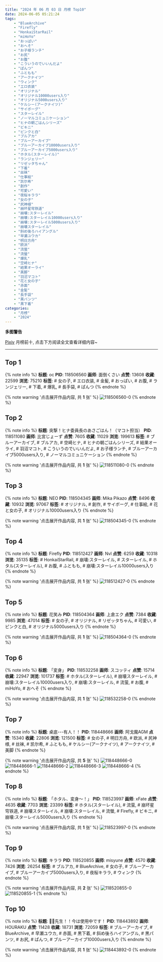 ```yaml
---
title: "2024 年 06 月 03 日 月榜 Top10"
date: 2024-06-05 05:21:24
tags:
    - "BlueArchive"
    - "Firefly"
    - "HonkaiStarRail"
    - "miHoYo"
    - "おっぱい"
    - "おへそ"
    - "お子様ランチ"
    - "お尻"
    - "お腹"
    - "こういうのでいいんだよ"
    - "ぱんつ"
    - "ふともも"
    - "アークナイツ"
    - "ウィンク"
    - "エロ衣装"
    - "オリジナル"
    - "オリジナル10000users入り"
    - "オリジナル5000users入り"
    - "ケルシー(アークナイツ)"
    - "サイボーグ"
    - "スターレイル"
    - "ノーマルコミュニケーション"
    - "ヒナの朝ごはんシリーズ"
    - "ビキニ"
    - "ピンクと白"
    - "ブルアカ"
    - "ブルーアーカイブ"
    - "ブルーアーカイブ10000users入り"
    - "ブルーアーカイブ5000users入り"
    - "ホタル(スターレイル)"
    - "ランジェリー"
    - "リゼッタちゃん"
    - "下着"
    - "丝袜"
    - "仕事絵"
    - "凯尔希"
    - "創作"
    - "可愛い"
    - "夜桜キララ"
    - "女の子"
    - "尻神様"
    - "崩坏星穹铁道"
    - "崩壊:スターレイル"
    - "崩壊:スターレイル10000users入り"
    - "崩壊:スターレイル5000users入り"
    - "崩壊スターレイル"
    - "斜め後ろハイアングル"
    - "早瀬ユウカ"
    - "明日方舟"
    - "欧派"
    - "流萤"
    - "流螢"
    - "爆乳"
    - "空崎ヒナ"
    - "結果オーライ"
    - "美脚"
    - "羽沼マコト"
    - "花と女の子"
    - "赤面"
    - "金髪"
    - "長手袋"
    - "黒パンツ"
    - "黒下着"
categories:
    - "月榜"
    - "2024"
---
```


<i class="fa fa-triangle-exclamation"></i>**多图警告**<i class="fa fa-triangle-exclamation"></i>

[Pixiv](https://www.pixiv.net/) 月榜前十, 点击下方阅读全文查看详细内容~

<!-- more -->

---

## Top 1

{% note info %}
**标题**: oc
**PID**: 118506560 **画师**: 面倒くさい
**点赞**: 13608 **收藏**: 22599 **浏览**: 75210
**标签**: # 女の子, # エロ衣装, # 金髪, # おっぱい, # お腹, # ランジェリー, # 下着, # 爆乳, # 長手袋, # ぱんつ
{% endnote %}

{% note warning '点击展开作品内容, 共 **1** 张' %}
![118506560-0](https://i.pixiv.re/img-original/img/2024/05/07/00/57/57/118506560_p0.png)
{% endnote %}

## Top 2

{% note info %}
**标题**: 突撃！ヒナ委員長のあさごはん！（マコト担当）
**PID**: 118511080 **画师**: 比宮じょーず
**点赞**: 7605 **收藏**: 11029 **浏览**: 199613
**标签**: # ブルーアーカイブ, # ブルアカ, # 空崎ヒナ, # ヒナの朝ごはんシリーズ, # 結果オーライ, # 羽沼マコト, # こういうのでいいんだよ, # お子様ランチ, # ブルーアーカイブ5000users入り, # ノーマルコミュニケーション
{% endnote %}

{% note warning '点击展开作品内容, 共 **1** 张' %}
![118511080-0](https://i.pixiv.re/img-original/img/2024/05/07/06/27/08/118511080_p0.png)
{% endnote %}

## Top 3

{% note info %}
**标题**: NEO
**PID**: 118504345 **画师**: Mika Pikazo
**点赞**: 8496 **收藏**: 10932 **浏览**: 97067
**标签**: # オリジナル, # 創作, # サイボーグ, # 仕事絵, # 花と女の子, # オリジナル10000users入り
{% endnote %}

{% note warning '点击展开作品内容, 共 **1** 张' %}
![118504345-0](https://i.pixiv.re/img-original/img/2024/05/07/00/00/21/118504345_p0.png)
{% endnote %}

## Top 4

{% note info %}
**标题**: Firefly
**PID**: 118512427 **画师**: Nvl
**点赞**: 6259 **收藏**: 10318 **浏览**: 35135
**标签**: # HonkaiStarRail, # 崩壊:スターレイル, # スターレイル, # ホタル(スターレイル), # お腹, # ふともも, # 崩壊:スターレイル10000users入り
{% endnote %}

{% note warning '点击展开作品内容, 共 **1** 张' %}
![118512427-0](https://i.pixiv.re/img-original/img/2024/05/07/08/18/28/118512427_p0.png)
{% endnote %}

## Top 5

{% note info %}
**标题**: 花笑み
**PID**: 118504364 **画师**: 上倉エク
**点赞**: 7384 **收藏**: 9985 **浏览**: 47014
**标签**: # 女の子, # オリジナル, # リゼッタちゃん, # 可愛い, # ピンクと白, # オリジナル5000users入り
{% endnote %}

{% note warning '点击展开作品内容, 共 **1** 张' %}
![118504364-0](https://i.pixiv.re/img-original/img/2024/05/07/00/00/23/118504364_p0.jpg)
{% endnote %}

## Top 6

{% note info %}
**标题**: 「変身」
**PID**: 118532258 **画师**: スコッティ
**点赞**: 15714 **收藏**: 22947 **浏览**: 101737
**标签**: # ホタル(スターレイル), # 崩壊スターレイル, # 崩壊:スターレイル10000users入り, # 崩壊:スターレイル, # 流萤, # お腹, # miHoYo, # おへそ
{% endnote %}

{% note warning '点击展开作品内容, 共 **1** 张' %}
![118532258-0](https://i.pixiv.re/img-original/img/2024/05/08/00/00/21/118532258_p0.jpg)
{% endnote %}

## Top 7

{% note info %}
**标题**: 桌底---有人！！
**PID**: 118448666 **画师**: 阿戈魔AGM
**点赞**: 15340 **收藏**: 22806 **浏览**: 121500
**标签**: # 女の子, # 明日方舟, # 欧派, # 尻神様, # 丝袜, # 凯尔希, # ふともも, # ケルシー(アークナイツ), # アークナイツ, # 美脚
{% endnote %}

{% note warning '点击展开作品内容, 共 **5** 张' %}
![118448666-0](https://i.pixiv.re/img-original/img/2024/05/05/12/10/51/118448666_p0.jpg)
![118448666-1](https://i.pixiv.re/img-original/img/2024/05/05/12/10/51/118448666_p1.jpg)
![118448666-2](https://i.pixiv.re/img-original/img/2024/05/05/12/10/51/118448666_p2.jpg)
![118448666-3](https://i.pixiv.re/img-original/img/2024/05/05/12/10/51/118448666_p3.jpg)
![118448666-4](https://i.pixiv.re/img-original/img/2024/05/05/12/10/51/118448666_p4.jpg)
{% endnote %}

## Top 8

{% note info %}
**标题**: 「ホタル、変身～！」
**PID**: 118523997 **画师**: xFate
**点赞**: 4635 **收藏**: 7703 **浏览**: 23399
**标签**: # ホタル(スターレイル), # 流萤, # 崩坏星穹铁道, # 崩壊スターレイル, # 崩壊:スターレイル, # 流螢, # Firefly, # ビキニ, # 崩壊:スターレイル5000users入り
{% endnote %}

{% note warning '点击展开作品内容, 共 **1** 张' %}
![118523997-0](https://i.pixiv.re/img-original/img/2024/05/07/19/52/12/118523997_p0.jpg)
{% endnote %}

## Top 9

{% note info %}
**标题**: キララ
**PID**: 118520855 **画师**: misyune
**点赞**: 4570 **收藏**: 7426 **浏览**: 26254
**标签**: # ブルアカ, # BlueArchive, # 女の子, # ブルーアーカイブ, # ブルーアーカイブ5000users入り, # 夜桜キララ, # ウィンク
{% endnote %}

{% note warning '点击展开作品内容, 共 **2** 张' %}
![118520855-0](https://i.pixiv.re/img-original/img/2024/05/07/17/50/57/118520855_p0.png)
![118520855-1](https://i.pixiv.re/img-original/img/2024/05/07/17/50/57/118520855_p1.png)
{% endnote %}

## Top 10

{% note info %}
**标题**: 💢💢先生！！今は使用中です！
**PID**: 118443892 **画师**: HOURAKU
**点赞**: 11428 **收藏**: 18731 **浏览**: 72059
**标签**: # ブルーアーカイブ, # BlueArchive, # 早瀬ユウカ, # 赤面, # 黒下着, # 斜め後ろハイアングル, # 黒パンツ, # お尻, # ぱんつ, # ブルーアーカイブ10000users入り
{% endnote %}

{% note warning '点击展开作品内容, 共 **1** 张' %}
![118443892-0](https://i.pixiv.re/img-original/img/2024/05/05/08/00/08/118443892_p0.jpg)
{% endnote %}
